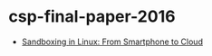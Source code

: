 # csp-final-paper-2016

* [Sandboxing in Linux: From Smartphone to Cloud](http://www.ijcaonline.org/archives/volume148/number8/borate-2016-ijca-911256.pdf)
